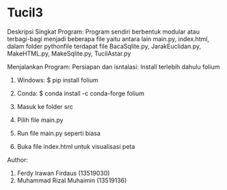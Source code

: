 # Tucil3

Deskripsi Singkat Program:
Program sendiri berbentuk modular atau terbagi-bagi menjadi beberapa file
yaitu antara lain main.py, index.html, dalam folder pythonfile terdapat file
BacaSqlite.py, JarakEuclidan.py, MakeHTML.py, MakeSqlite.py, TucilAstar.py


Menjalankan Program:
Persiapan dan isntalasi:
Install terlebih dahulu folium
1. Windows: $ pip install folium
2. Conda: $ conda install -c conda-forge folium

1. Masuk ke folder src
2. Pilih file main.py
3. Run file main.py seperti biasa
4. Buka file index.html untuk visualisasi peta


Author:
1. Ferdy Irawan Firdaus (13519030)
2. Muhammad Rizal Muhaimin (13519136)